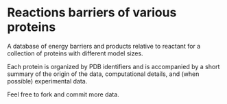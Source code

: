 
# Reactions barriers of various proteins

A database of energy barriers and products relative to reactant for a collection of proteins with different model sizes.

Each protein is organized by PDB identifiers and is accompanied by a short summary of the origin of the data, computational details, and (when possible) experimental data.

Feel free to fork and commit more data.

